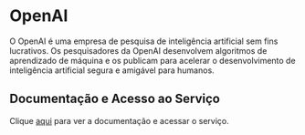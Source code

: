 # OpenAI

O OpenAI é uma empresa de pesquisa de inteligência artificial sem fins lucrativos. Os pesquisadores da OpenAI desenvolvem algoritmos de aprendizado de máquina e os publicam para acelerar o desenvolvimento de inteligência artificial segura e amigável para humanos.

## Documentação e Acesso ao Serviço

Clique [aqui](https://openai.com) para ver a documentação e acessar o serviço.